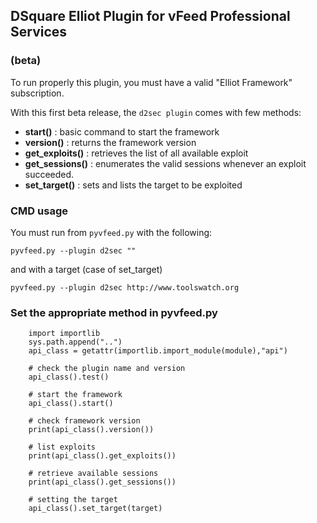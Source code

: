 ## DSquare Elliot Plugin for vFeed Professional Services
### (beta)

To run properly this plugin, you must have a valid "Elliot Framework" subscription.

With this first beta release, the `d2sec plugin` comes with few methods:

* **start()** : basic command to start the framework
* **version()** : returns the framework version
* **get_exploits()** : retrieves the list of all available exploit
* **get_sessions()** : enumerates the valid sessions whenever an exploit succeeded.
* **set_target()** : sets and lists the target to be exploited


### CMD usage

You must run from `pyvfeed.py` with the following:

    pyvfeed.py --plugin d2sec ""

and with a target (case of set_target)

    pyvfeed.py --plugin d2sec http://www.toolswatch.org

### Set the appropriate method in pyvfeed.py

        import importlib
        sys.path.append("..")
        api_class = getattr(importlib.import_module(module),"api")

        # check the plugin name and version
        api_class().test()

        # start the framework
        api_class().start()

        # check framework version
        print(api_class().version())

        # list exploits
        print(api_class().get_exploits())

        # retrieve available sessions
        print(api_class().get_sessions())

        # setting the target
        api_class().set_target(target)

